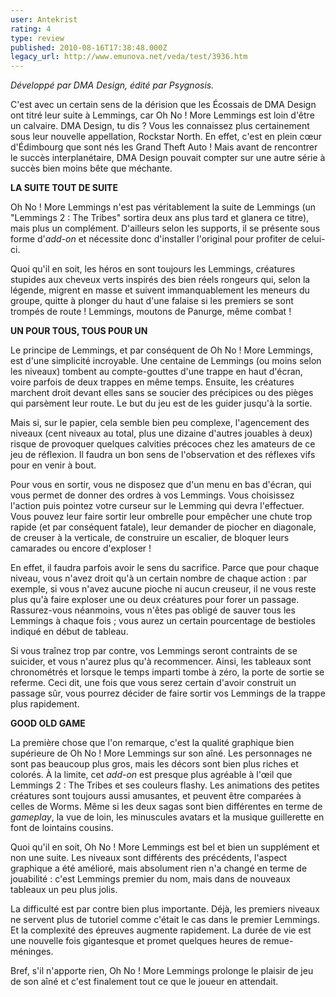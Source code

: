 ```yaml
---
user: Antekrist
rating: 4
type: review
published: 2010-08-16T17:38:48.000Z
legacy_url: http://www.emunova.net/veda/test/3936.htm
---
```

_Développé par DMA Design, édité par Psygnosis._  

  

C'est avec un certain sens de la dérision que les Écossais de DMA Design ont titré leur suite à Lemmings, car Oh No ! More Lemmings est loin d'être un calvaire. DMA Design, tu dis ? Vous les connaissez plus certainement sous leur nouvelle appellation, Rockstar North. En effet, c'est en plein cœur d'Édimbourg que sont nés les Grand Theft Auto ! Mais avant de rencontrer le succès interplanétaire, DMA Design pouvait compter sur une autre série à succès bien moins bête que méchante.  

  

**LA SUITE TOUT DE SUITE**  

Oh No ! More Lemmings n'est pas véritablement la suite de Lemmings (un "Lemmings 2 : The Tribes" sortira deux ans plus tard et glanera ce titre), mais plus un complément. D'ailleurs selon les supports, il se présente sous forme d'_add-on_ et nécessite donc d'installer l'original pour profiter de celui-ci.  

Quoi qu'il en soit, les héros en sont toujours les Lemmings, créatures stupides aux cheveux verts inspirés des bien réels rongeurs qui, selon la légende, migrent en masse et suivent immanquablement les meneurs du groupe, quitte à plonger du haut d'une falaise si les premiers se sont trompés de route ! Lemmings, moutons de Panurge, même combat !  

  

**UN POUR TOUS, TOUS POUR UN**  

Le principe de Lemmings, et par conséquent de Oh No ! More Lemmings, est d'une simplicité incroyable. Une centaine de Lemmings (ou moins selon les niveaux) tombent au compte-gouttes d'une trappe en haut d'écran, voire parfois de deux trappes en même temps. Ensuite, les créatures marchent droit devant elles sans se soucier des précipices ou des pièges qui parsèment leur route. Le but du jeu est de les guider jusqu'à la sortie.  

Mais si, sur le papier, cela semble bien peu complexe, l'agencement des niveaux (cent niveaux au total, plus une dizaine d'autres jouables à deux) risque de provoquer quelques calvities précoces chez les amateurs de ce jeu de réflexion. Il faudra un bon sens de l'observation et des réflexes vifs pour en venir à bout.  

Pour vous en sortir, vous ne disposez que d'un menu en bas d'écran, qui vous permet de donner des ordres à vos Lemmings. Vous choisissez l'action puis pointez votre curseur sur le Lemming qui devra l'effectuer. Vous pouvez leur faire sortir leur ombrelle pour empêcher une chute trop rapide (et par conséquent fatale), leur demander de piocher en diagonale, de creuser à la verticale, de construire un escalier, de bloquer leurs camarades ou encore d'exploser !  

En effet, il faudra parfois avoir le sens du sacrifice. Parce que pour chaque niveau, vous n'avez droit qu'à un certain nombre de chaque action : par exemple, si vous n'avez aucune pioche ni aucun creuseur, il ne vous reste plus qu'à faire exploser une ou deux créatures pour forer un passage. Rassurez-vous néanmoins, vous n'êtes pas obligé de sauver tous les Lemmings à chaque fois ; vous aurez un certain pourcentage de bestioles indiqué en début de tableau.  

Si vous traînez trop par contre, vos Lemmings seront contraints de se suicider, et vous n'aurez plus qu'à recommencer. Ainsi, les tableaux sont chronométrés et lorsque le temps imparti tombe à zéro, la porte de sortie se referme. Ceci dit, une fois que vous serez certain d'avoir construit un passage sûr, vous pourrez décider de faire sortir vos Lemmings de la trappe plus rapidement.  

  

**GOOD OLD GAME**  

La première chose que l'on remarque, c'est la qualité graphique bien supérieure de Oh No ! More Lemmings sur son aîné. Les personnages ne sont pas beaucoup plus gros, mais les décors sont bien plus riches et colorés. À la limite, cet _add-on_ est presque plus agréable à l'œil que Lemmings 2 : The Tribes et ses couleurs flashy. Les animations des petites créatures sont toujours aussi amusantes, et peuvent être comparées à celles de Worms. Même si les deux sagas sont bien différentes en terme de _gameplay_, la vue de loin, les minuscules avatars et la musique guillerette en font de lointains cousins.  

Quoi qu'il en soit, Oh No ! More Lemmings est bel et bien un supplément et non une suite. Les niveaux sont différents des précédents, l'aspect graphique a été amélioré, mais absolument rien n'a changé en terme de jouabilité : c'est Lemmings premier du nom, mais dans de nouveaux tableaux un peu plus jolis.  

La difficulté est par contre bien plus importante. Déjà, les premiers niveaux ne servent plus de tutoriel comme c'était le cas dans le premier Lemmings. Et la complexité des épreuves augmente rapidement. La durée de vie est une nouvelle fois gigantesque et promet quelques heures de remue-méninges.  

Bref, s'il n'apporte rien, Oh No ! More Lemmings prolonge le plaisir de jeu de son aîné et c'est finalement tout ce que le joueur en attendait.